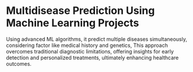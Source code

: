 <h1>Multidisease Prediction Using Machine Learning Projects </h1>
Using advanced ML algorithms, it predict multiple diseases simultaneously, considering factor like medical history and genetics, This approach overcomes traditional diagnostic limitations, offering insights for early detection and personalized treatments, ultimately enhancing healthcare outcomes.
